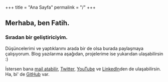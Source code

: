 +++
title = "Ana Sayfa"
permalink = "/"
+++

## Merhaba, ben Fatih.

### Sıradan bir geliştiriciyim. 

Düşüncelerimi ve yaptıklarımı arada bir de olsa burada paylaşmaya çalışıyorum. Blog yazılarıma aşağıdan, projelerime ise yukarıdan ulaşabilirsin :)

İstersen bana [mail atabilir](mailto:fth.dgn@outlook.com), [Twitter](https://twitter.com/fatihdgntr), [YouTube](https://www.youtube.com/channel/UCL_3Q1jbOhNuhcThWpeRLSA) ve [LinkedIn](https://www.linkedin.com/in/fatihdgn)den de ulaşabilirsin. Ha, bi' de [GitHub](https://github.com/fatihdgn) var.

